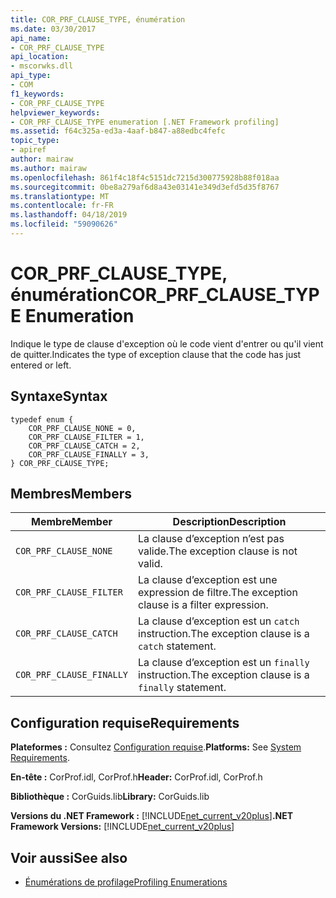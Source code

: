 ```yaml
---
title: COR_PRF_CLAUSE_TYPE, énumération
ms.date: 03/30/2017
api_name:
- COR_PRF_CLAUSE_TYPE
api_location:
- mscorwks.dll
api_type:
- COM
f1_keywords:
- COR_PRF_CLAUSE_TYPE
helpviewer_keywords:
- COR_PRF_CLAUSE_TYPE enumeration [.NET Framework profiling]
ms.assetid: f64c325a-ed3a-4aaf-b847-a88edbc4fefc
topic_type:
- apiref
author: mairaw
ms.author: mairaw
ms.openlocfilehash: 861f4c18f4c5151dc7215d300775928b88f018aa
ms.sourcegitcommit: 0be8a279af6d8a43e03141e349d3efd5d35f8767
ms.translationtype: MT
ms.contentlocale: fr-FR
ms.lasthandoff: 04/18/2019
ms.locfileid: "59090626"
---
```

# <a name="corprfclausetype-enumeration"></a><span data-ttu-id="43c71-102">COR_PRF_CLAUSE_TYPE, énumération</span><span class="sxs-lookup"><span data-stu-id="43c71-102">COR_PRF_CLAUSE_TYPE Enumeration</span></span>
<span data-ttu-id="43c71-103">Indique le type de clause d'exception où le code vient d'entrer ou qu'il vient de quitter.</span><span class="sxs-lookup"><span data-stu-id="43c71-103">Indicates the type of exception clause that the code has just entered or left.</span></span>  
  
## <a name="syntax"></a><span data-ttu-id="43c71-104">Syntaxe</span><span class="sxs-lookup"><span data-stu-id="43c71-104">Syntax</span></span>  
  
```  
typedef enum {  
    COR_PRF_CLAUSE_NONE = 0,  
    COR_PRF_CLAUSE_FILTER = 1,  
    COR_PRF_CLAUSE_CATCH = 2,  
    COR_PRF_CLAUSE_FINALLY = 3,  
} COR_PRF_CLAUSE_TYPE;  
```  
  
## <a name="members"></a><span data-ttu-id="43c71-105">Membres</span><span class="sxs-lookup"><span data-stu-id="43c71-105">Members</span></span>  
  
|<span data-ttu-id="43c71-106">Membre</span><span class="sxs-lookup"><span data-stu-id="43c71-106">Member</span></span>|<span data-ttu-id="43c71-107">Description</span><span class="sxs-lookup"><span data-stu-id="43c71-107">Description</span></span>|  
|------------|-----------------|  
|`COR_PRF_CLAUSE_NONE`|<span data-ttu-id="43c71-108">La clause d’exception n’est pas valide.</span><span class="sxs-lookup"><span data-stu-id="43c71-108">The exception clause is not valid.</span></span>|  
|`COR_PRF_CLAUSE_FILTER`|<span data-ttu-id="43c71-109">La clause d’exception est une expression de filtre.</span><span class="sxs-lookup"><span data-stu-id="43c71-109">The exception clause is a filter expression.</span></span>|  
|`COR_PRF_CLAUSE_CATCH`|<span data-ttu-id="43c71-110">La clause d’exception est un `catch` instruction.</span><span class="sxs-lookup"><span data-stu-id="43c71-110">The exception clause is a `catch` statement.</span></span>|  
|`COR_PRF_CLAUSE_FINALLY`|<span data-ttu-id="43c71-111">La clause d’exception est un `finally` instruction.</span><span class="sxs-lookup"><span data-stu-id="43c71-111">The exception clause is a `finally` statement.</span></span>|  
  
## <a name="requirements"></a><span data-ttu-id="43c71-112">Configuration requise</span><span class="sxs-lookup"><span data-stu-id="43c71-112">Requirements</span></span>  
 <span data-ttu-id="43c71-113">**Plateformes :** Consultez [Configuration requise](../../../../docs/framework/get-started/system-requirements.md).</span><span class="sxs-lookup"><span data-stu-id="43c71-113">**Platforms:** See [System Requirements](../../../../docs/framework/get-started/system-requirements.md).</span></span>  
  
 <span data-ttu-id="43c71-114">**En-tête :** CorProf.idl, CorProf.h</span><span class="sxs-lookup"><span data-stu-id="43c71-114">**Header:** CorProf.idl, CorProf.h</span></span>  
  
 <span data-ttu-id="43c71-115">**Bibliothèque :** CorGuids.lib</span><span class="sxs-lookup"><span data-stu-id="43c71-115">**Library:** CorGuids.lib</span></span>  
  
 <span data-ttu-id="43c71-116">**Versions du .NET Framework :** [!INCLUDE[net_current_v20plus](../../../../includes/net-current-v20plus-md.md)]</span><span class="sxs-lookup"><span data-stu-id="43c71-116">**.NET Framework Versions:** [!INCLUDE[net_current_v20plus](../../../../includes/net-current-v20plus-md.md)]</span></span>  
  
## <a name="see-also"></a><span data-ttu-id="43c71-117">Voir aussi</span><span class="sxs-lookup"><span data-stu-id="43c71-117">See also</span></span>

- [<span data-ttu-id="43c71-118">Énumérations de profilage</span><span class="sxs-lookup"><span data-stu-id="43c71-118">Profiling Enumerations</span></span>](../../../../docs/framework/unmanaged-api/profiling/profiling-enumerations.md)
